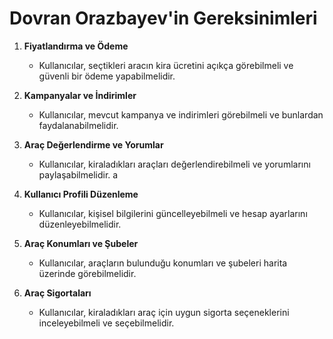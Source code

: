 # Dovran Orazbayev'in Gereksinimleri

1. **Fiyatlandırma ve Ödeme**
   - Kullanıcılar, seçtikleri aracın kira ücretini açıkça görebilmeli ve güvenli bir ödeme yapabilmelidir.

2. **Kampanyalar ve İndirimler**
   - Kullanıcılar, mevcut kampanya ve indirimleri görebilmeli ve bunlardan faydalanabilmelidir.

3. **Araç Değerlendirme ve Yorumlar**
   - Kullanıcılar, kiraladıkları araçları değerlendirebilmeli ve yorumlarını paylaşabilmelidir.
a
4. **Kullanıcı Profili Düzenleme**
   - Kullanıcılar, kişisel bilgilerini güncelleyebilmeli ve hesap ayarlarını düzenleyebilmelidir.

5. **Araç Konumları ve Şubeler**
    - Kullanıcılar, araçların bulunduğu konumları ve şubeleri harita üzerinde görebilmelidir.

6. **Araç Sigortaları**
    - Kullanıcılar, kiraladıkları araç için uygun sigorta seçeneklerini inceleyebilmeli ve seçebilmelidir.

